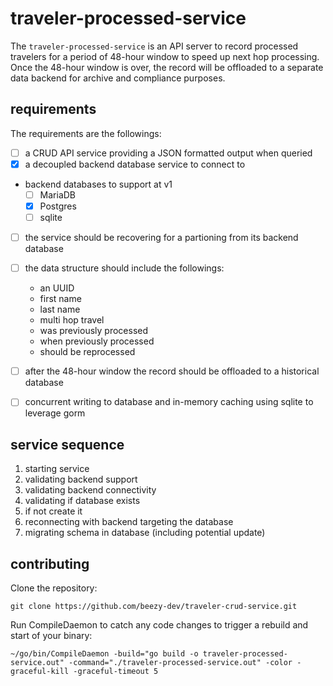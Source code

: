 # traveler-processed-service

The ```traveler-processed-service``` is an API server to record processed travelers for a period of 48-hour window to speed up next hop processing. Once the 48-hour window is over, the record will be offloaded to a separate data backend for archive and compliance purposes.

## requirements
The requirements are the followings:

- [ ] a CRUD API service providing a JSON formatted output when queried   
- [x] a decoupled backend database service to connect to    
- backend databases to support at v1 
    - [ ] MariaDB
    - [x] Postgres   
    - [ ] sqlite
- [ ] the service should be recovering for a partioning from its backend database  
- [ ] the data structure should include the followings:  
    * an UUID 
    * first name
    * last name
    * multi hop travel
    * was previously processed
    * when previously processed 
    * should be reprocessed
- [ ] after the 48-hour window the record should be offloaded to a historical database
- [ ] concurrent writing to database and in-memory caching using sqlite to leverage gorm


## service sequence

1. starting service
1. validating backend support
1. validating backend connectivity 
1. validating if database exists
1. if not create it
1. reconnecting with backend targeting the database
1. migrating schema in database (including potential update)

## contributing

Clone the repository: 
```
git clone https://github.com/beezy-dev/traveler-crud-service.git 
```

Run CompileDaemon to catch any code changes to trigger a rebuild and start of your binary:
```
~/go/bin/CompileDaemon -build="go build -o traveler-processed-service.out" -command="./traveler-processed-service.out" -color -graceful-kill -graceful-timeout 5
``` 



